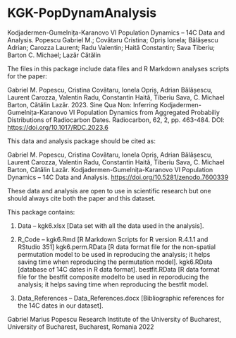 # KGK-PopDynamAnalysis

Kodjadermen-Gumelnița-Karanovo VI Population Dynamics – 14C Data and Analysis.
 Popescu Gabriel M.; Covătaru Cristina; Opriș Ionela; Bălășescu Adrian; Carozza Laurent; Radu Valentin; Haită Constantin; Sava Tiberiu; Barton C. Michael;   Lazăr Cătălin

The files in this package include data files and R Markdown analyses scripts for the paper:

Gabriel M. Popescu, Cristina Covătaru, Ionela Opriș, Adrian Bălășescu, Laurent Carozza, Valentin Radu, Constantin Haită, Tiberiu Sava, C. Michael Barton, Cătălin Lazăr. 2023. Sine Qua Non: Inferring Kodjadermen-Gumelnița-Karanovo VI Population Dynamics from Aggregated Probabiliy Distributions of Radiocarbon Dates. Radiocarbon, 62, 2, pp. 463-484. DOI: https://doi.org/10.1017/RDC.2023.6 

This data and analysis package should be cited as:

Gabriel M. Popescu, Cristina Covătaru, Ionela Opriș, Adrian Bălășescu, Laurent Carozza, Valentin Radu, Constantin Haită, Tiberiu Sava, C. Michael Barton, Cătălin Lazăr. Kodjadermen-Gumelnița-Karanovo VI Population Dynamics – 14C Data and Analysis. https://doi.org/10.5281/zenodo.7600339  

These data and analysis are open to use in scientific research but one should always cite both the paper and this dataset.

This package contains:

1. Data – kgk6.xlsx [Data set with all the data used in the analysis].

2. R_Code – kgk6.Rmd [R Markdown Scripts for R version R.4.1.1 and RStudio 351]
            kgk6.perm.RData [R data format file for the non-spatial permutation model to be used in reproducing the analysis; it         helps saving time when reproducing the permutation model].
            kgk6.RData [database of 14C dates in R data format].
            bestfit.RData [R data format file for the bestfit composite modelto be used in reporoducing the analysis; it helps saving time when reproducing the bestfit model.    

3. Data_References – Data_References.docx [Bibliographic references for the 14C dates in our dataset].

Gabriel Marius Popescu
Research Institute of the University of Bucharest,
University of Bucharest,
Bucharest, Romania
2022
